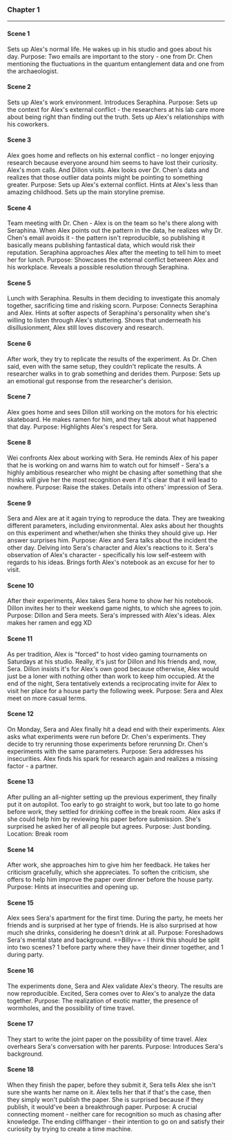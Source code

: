 ### Chapter 1
---
#### Scene 1
Sets up Alex's normal life. He wakes up in his studio and goes about his day.
	Purpose:
		Two emails are important to the story - one from Dr. Chen mentioning the fluctuations in the quantum entanglement data and one from the archaeologist.

#### Scene 2
Sets up Alex's work environment. Introduces Seraphina.
	Purpose:
		Sets up the context for Alex's external conflict - the researchers at his lab care more about being right than finding out the truth.
		Sets up Alex's relationships with his coworkers.

#### Scene 3
Alex goes home and reflects on his external conflict - no longer enjoying research because everyone around him seems to have lost their curiosity. Alex's mom calls. And Dillon visits. Alex looks over Dr. Chen's data and realizes that those outlier data points might be pointing to something greater.
	Purpose:
		Sets up Alex's external conflict.
		Hints at Alex's less than amazing childhood.
		Sets up the main storyline premise.

#### Scene 4
Team meeting with Dr. Chen - Alex is on the team so he's there along with Seraphina. When Alex points out the pattern in the data, he realizes why Dr. Chen's email avoids it - the pattern isn't reproducible, so publishing it basically means publishing fantastical data, which would risk their reputation. Seraphina approaches Alex after the meeting to tell him to meet her for lunch.
	Purpose:
		Showcases the external conflict between Alex and his workplace.
		Reveals a possible resolution through Seraphina.

#### Scene 5
Lunch with Seraphina. Results in them deciding to investigate this anomaly together, sacrificing time and risking scorn.
	Purpose:
		Connects Seraphina and Alex.
		Hints at softer aspects of Seraphina's personality when she's willing to listen through Alex's stuttering.
		Shows that underneath his disillusionment, Alex still loves discovery and research.

#### Scene 6
After work, they try to replicate the results of the experiment. As Dr. Chen said, even with the same setup, they couldn't replicate the results. A researcher walks in to grab something and derides them.
	Purpose:
		Sets up an emotional gut response from the researcher's derision.

#### Scene 7
Alex goes home and sees Dillon still working on the motors for his electric skateboard. He makes ramen for him, and they talk about what happened that day.
	Purpose:
		Highlights Alex's respect for Sera.

#### Scene 8
Wei confronts Alex about working with Sera. He reminds Alex of his paper that he is working on and warns him to watch out for himself - Sera's a highly ambitious researcher who might be chasing after something that she thinks will give her the most recognition even if it's clear that it will lead to nowhere.
	Purpose:
		Raise the stakes.
		Details into others' impression of Sera.

#### Scene 9
Sera and Alex are at it again trying to reproduce the data. They are tweaking different parameters, including environmental. Alex asks about her thoughts on this experiment and whether/when she thinks they should give up. Her answer surprises him.
	Purpose:
		Alex and Sera talks about the incident the other day.
		Delving into Sera's character and Alex's reactions to it.
		Sera's observation of Alex's character - specifically his low self-esteem with regards to his ideas.
		Brings forth Alex's notebook as an excuse for her to visit.

#### Scene 10
After their experiments, Alex takes Sera home to show her his notebook. Dillon invites her to their weekend game nights, to which she agrees to join.
	Purpose:
		Dillon and Sera meets.
		Sera's impressed with Alex's ideas.
		Alex makes her ramen and egg XD

#### Scene 11
As per tradition, Alex is "forced" to host video gaming tournaments on Saturdays at his studio. Really, it's just for Dillon and his friends and, now, Sera. Dillon insists it's for Alex's own good because otherwise, Alex would just be a loner with nothing other than work to keep him occupied. At the end of the night, Sera tentatively extends a reciprocating invite for Alex to visit her place for a house party the following week.
	Purpose:
		Sera and Alex meet on more casual terms.

#### Scene 12
On Monday, Sera and Alex finally hit a dead end with their experiments. Alex asks what experiments were run before Dr. Chen's experiments. They decide to try rerunning those experiments before rerunning Dr. Chen's experiments with the same parameters.
	Purpose:
		 Sera addresses his insecurities.
		 Alex finds his spark for research again and realizes a missing factor - a partner.

#### Scene 13
After pulling an all-nighter setting up the previous experiment, they finally put it on autopilot. Too early to go straight to work, but too late to go home before work, they settled for drinking coffee in the break room. Alex asks if she could help him by reviewing his paper before submission. She's surprised he asked her of all people but agrees.
	Purpose:
		Just bonding.
	 Location:
		 Break room

#### Scene 14
After work, she approaches him to give him her feedback. He takes her criticism gracefully, which she appreciates. To soften the criticism, she offers to help him improve the paper over dinner before the house party.
	Purpose:
		Hints at insecurities and opening up.

#### Scene 15
Alex sees Sera's apartment for the first time. During the party, he meets her friends and is surprised at her type of friends. He is also surprised at how much she drinks, considering he doesn't drink at all.
	Purpose:
		Foreshadows Sera's mental state and background.
	==Billy==  - I think this should be split into two scenes?  1 before party where they have their dinner together, and 1 during party.

#### Scene 16
The experiments done, Sera and Alex validate Alex's theory. The results are now reproducible. Excited, Sera comes over to Alex's to analyze the data together.
	Purpose:
		The realization of exotic matter, the presence of wormholes, and the possibility of time travel.

#### Scene 17
They start to write the joint paper on the possibility of time travel. Alex overhears Sera's conversation with her parents.
	Purpose:
		Introduces Sera's background.

#### Scene 18
When they finish the paper, before they submit it, Sera tells Alex she isn't sure she wants her name on it. Alex tells her that if that's the case, then they simply won't publish the paper. She is surprised because if they publish, it would've been a breakthrough paper.
	Purpose:
		A crucial connecting moment - neither care for recognition so much as chasing after knowledge.
		The ending cliffhanger - their intention to go on and satisfy their curiosity by trying to create a time machine.